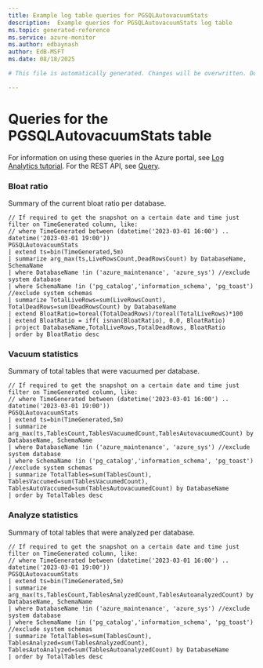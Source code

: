 ```yaml
---
title: Example log table queries for PGSQLAutovacuumStats
description:  Example queries for PGSQLAutovacuumStats log table
ms.topic: generated-reference
ms.service: azure-monitor
ms.author: edbaynash
author: EdB-MSFT
ms.date: 08/18/2025

# This file is automatically generated. Changes will be overwritten. Do not change this file directly. 

---
```


# Queries for the PGSQLAutovacuumStats table

For information on using these queries in the Azure portal, see [Log Analytics tutorial](/azure/azure-monitor/logs/log-analytics-tutorial). For the REST API, see [Query](/rest/api/loganalytics/query).


### Bloat ratio  


Summary of the current bloat ratio per database.  

```query
// If required to get the snapshot on a certain date and time just filter on TimeGenerated column, like:
// where TimeGenerated between (datetime('2023-03-01 16:00') .. datetime('2023-03-01 19:00'))
PGSQLAutovacuumStats
| extend ts=bin(TimeGenerated,5m)
| summarize arg_max(ts,LiveRowsCount,DeadRowsCount) by DatabaseName, SchemaName
| where DatabaseName !in ('azure_maintenance', 'azure_sys') //exclude system database
| where SchemaName !in ('pg_catalog','information_schema', 'pg_toast') //exclude system schemas
| summarize TotalLiveRows=sum(LiveRowsCount), TotalDeadRows=sum(DeadRowsCount) by DatabaseName
| extend BloatRatio=toreal(TotalDeadRows)/toreal(TotalLiveRows)*100
| extend BloatRatio = iff( isnan(BloatRatio), 0.0, BloatRatio)
| project DatabaseName,TotalLiveRows,TotalDeadRows, BloatRatio
| order by BloatRatio desc 
```



### Vacuum statistics  


Summary of total tables that were vacuumed per database.  

```query
// If required to get the snapshot on a certain date and time just filter on TimeGenerated column, like:
// where TimeGenerated between (datetime('2023-03-01 16:00') .. datetime('2023-03-01 19:00'))
PGSQLAutovacuumStats
| extend ts=bin(TimeGenerated,5m)
| summarize arg_max(ts,TablesCount,TablesVacuumedCount,TablesAutovacuumedCount) by DatabaseName, SchemaName
| where DatabaseName !in ('azure_maintenance', 'azure_sys') //exclude system database
| where SchemaName !in ('pg_catalog','information_schema', 'pg_toast') //exclude system schemas
| summarize TotalTables=sum(TablesCount), TablesVaccumed=sum(TablesVacuumedCount), TablesAutoVaccumed=sum(TablesAutovacuumedCount) by DatabaseName
| order by TotalTables desc 
```



### Analyze statistics  


Summary of total tables that were analyzed per database.  

```query
// If required to get the snapshot on a certain date and time just filter on TimeGenerated column, like:
// where TimeGenerated between (datetime('2023-03-01 16:00') .. datetime('2023-03-01 19:00'))
PGSQLAutovacuumStats
| extend ts=bin(TimeGenerated,5m)
| summarize arg_max(ts,TablesCount,TablesAnalyzedCount,TablesAutoanalyzedCount) by DatabaseName, SchemaName
| where DatabaseName !in ('azure_maintenance', 'azure_sys') //exclude system database
| where SchemaName !in ('pg_catalog','information_schema', 'pg_toast') //exclude system schemas
| summarize TotalTables=sum(TablesCount), TablesAnalyzed=sum(TablesAnalyzedCount), TablesAutoAnalyzed=sum(TablesAutoanalyzedCount) by DatabaseName
| order by TotalTables desc 
```

